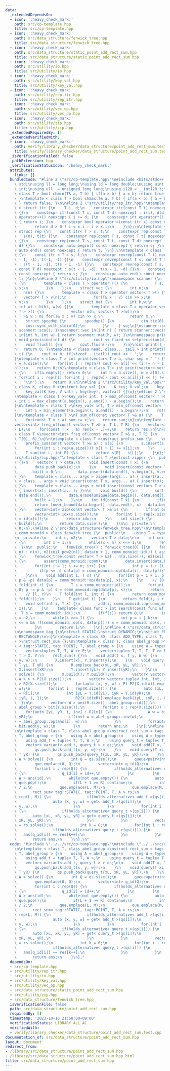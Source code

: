 ```yaml
---
data:
  _extendedDependsOn:
  - icon: ':heavy_check_mark:'
    path: src/cp-template.hpp
    title: src/cp-template.hpp
  - icon: ':heavy_check_mark:'
    path: src/data_structure/fenwick_tree.hpp
    title: src/data_structure/fenwick_tree.hpp
  - icon: ':heavy_check_mark:'
    path: src/data_structure/static_point_add_rect_sum.hpp
    title: src/data_structure/static_point_add_rect_sum.hpp
  - icon: ':heavy_check_mark:'
    path: src/utility/io.hpp
    title: src/utility/io.hpp
  - icon: ':heavy_check_mark:'
    path: src/utility/key_val.hpp
    title: src/utility/key_val.hpp
  - icon: ':heavy_check_mark:'
    path: src/utility/rep_itr.hpp
    title: src/utility/rep_itr.hpp
  - icon: ':heavy_check_mark:'
    path: src/utility/vec_op.hpp
    title: src/utility/vec_op.hpp
  - icon: ':heavy_check_mark:'
    path: src/utility/zip.hpp
    title: src/utility/zip.hpp
  _extendedRequiredBy: []
  _extendedVerifiedWith:
  - icon: ':heavy_check_mark:'
    path: verify/library_checker/data_structure/point_add_rect_sum.test.cpp
    title: verify/library_checker/data_structure/point_add_rect_sum.test.cpp
  _isVerificationFailed: false
  _pathExtension: hpp
  _verificationStatusIcon: ':heavy_check_mark:'
  attributes:
    links: []
  bundledCode: "#line 2 \"src/cp-template.hpp\"\n#include <bits/stdc++.h>\nusing namespace\
    \ std;\nusing ll = long long;\nusing ld = long double;\nusing uint = unsigned\
    \ int;\nusing ull  = unsigned long long;\nusing i128 = __int128_t;\ntemplate <\
    \ class T > bool chmin(T& a, T b) { if(a > b) { a = b; return true; } return false;\
    \ }\ntemplate < class T > bool chmax(T& a, T b) { if(a < b) { a = b; return true;\
    \ } return false; }\n\n#line 2 \"src/utility/rep_itr.hpp\"\ntemplate < class T\
    \ > struct itr {\n    T i, d;\n    constexpr itr(const T i) noexcept : i(i), d(1)\
    \ {}\n    constexpr itr(const T i, const T d) noexcept : i(i), d(d) {}\n    void\
    \ operator++() noexcept { i += d; }\n    constexpr int operator*() const noexcept\
    \ { return i; }\n    constexpr bool operator!=(const itr x) const noexcept {\n\
    \        return d > 0 ? i < x.i : i > x.i;\n    }\n};\n\ntemplate < class T >\
    \ struct rep {\n    const itr< T > s, t;\n    constexpr rep(const T t) noexcept\
    \ : s(0), t(t) {}\n    constexpr rep(const T s, const T t) noexcept : s(s), t(t)\
    \ {}\n    constexpr rep(const T s, const T t, const T d) noexcept : s(s, d), t(t,\
    \ d) {}\n    constexpr auto begin() const noexcept { return s; }\n    constexpr\
    \ auto end() const noexcept { return t; }\n};\n\ntemplate < class T > struct revrep\
    \ {\n    const itr < T > s, t;\n    constexpr revrep(const T t) noexcept : s(t\
    \ - 1, -1), t(-1, -1) {}\n    constexpr revrep(const T s, const T t) noexcept\
    \ : s(t - 1, -1), t(s - 1, -1) {}\n    constexpr revrep(const T s, const T t,\
    \ const T d) noexcept : s(t - 1, -d), t(s - 1, -d) {}\n    constexpr auto begin()\
    \ const noexcept { return s; }\n    constexpr auto end() const noexcept { return\
    \ t; }\n};\n#line 2 \"src/utility/io.hpp\"\nnamespace scanner {\n    struct sca\
    \ {\n        template < class T > operator T() {\n            T s; cin >> s; return\
    \ s;\n        }\n    };\n    struct vec {\n        int n;\n        vec(int n)\
    \ : n(n) {}\n        template < class T > operator vector< T >() {\n         \
    \   vector< T > v(n);\n            for(T& x : v) cin >> x;\n            return\
    \ v;\n        }\n    };\n    struct mat {\n        int h,w;\n        mat(int h,\
    \ int w) : h(h), w(w) {}\n        template < class T > operator vector< vector<\
    \ T > >() {\n            vector m(h, vector< T >(w));\n            for(vector<\
    \ T >& v : m) for(T& x : v) cin >> x;\n            return m;\n        }\n    };\n\
    \    struct speedup {\n        speedup() {\n            cin.tie(0);\n        \
    \    ios::sync_with_stdio(0);\n        }\n    } su;\n}\nscanner::sca in() { return\
    \ scanner::sca(); }\nscanner::vec in(int n) { return scanner::vec(n); }\nscanner::mat\
    \ in(int h, int w) { return scanner::mat(h, w); }\n\nnamespace printer {\n   \
    \ void precision(int d) {\n        cout << fixed << setprecision(d);\n    }\n\
    \    void flush() {\n        cout.flush();\n    }\n}\nint print() { cout << '\\\
    n'; return 0; }\ntemplate < class head, class... tail > int print(head&& h, tail&&...\
    \ t) {\n    cout << h; if(sizeof...(tail)) cout << ' ';\n    return print(forward<tail>(t)...);\n\
    }\ntemplate < class T > int print(vector< T > a, char sep = ' ') {\n    int n\
    \ = a.size();\n    for(int i : rep(n)) cout << a[i] << (i != n - 1 ? sep : '\\\
    n');\n    return 0;\n}\ntemplate < class T > int print(vector< vector< T > > a)\
    \ {\n    if(a.empty()) return 0;\n    int h = a.size(), w = a[0].size();\n   \
    \ for(int i : rep(h)) for(int j : rep(w)) cout << a[i][j] << (j != w - 1 ? ' '\
    \ : '\\n');\n    return 0;\n}\n#line 2 \"src/utility/key_val.hpp\"\ntemplate <\
    \ class K, class V >\nstruct key_val {\n    K key; V val;\n    key_val() {}\n\
    \    key_val(K key, V val) : key(key), val(val) {}\n};\n#line 2 \"src/utility/vec_op.hpp\"\
    \ntemplate < class T >\nkey_val< int, T > max_of(const vector< T >& a) {\n   \
    \ int i = max_element(a.begin(), a.end()) - a.begin();\n    return {i, a[i]};\n\
    }\n\ntemplate < class T >\nkey_val< int, T > min_of(const vector< T >& a) {\n\
    \    int i = min_element(a.begin(), a.end()) - a.begin();\n    return {i, a[i]};\n\
    }\n\ntemplate < class T >\nT sum_of(const vector< T >& a) {\n    T sum = 0;\n\
    \    for(const T x : a) sum += x;\n    return sum;\n}\n\ntemplate < class T >\n\
    vector<int> freq_of(const vector< T >& a, T L, T R) {\n    vector<int> res(R -\
    \ L);\n    for(const T x : a) res[x - L]++;\n    return res;\n}\n\ntemplate <\
    \ class T >\nvector<int> freq_of(const vector< T >& a, T R) {\n    return freq_of(a,\
    \ T(0), R);\n}\n\ntemplate < class T >\nstruct prefix_sum {\n    vector< T > s;\n\
    \    prefix_sum(const vector< T >& a) : s(a) {\n        s.insert(s.begin(), T(0));\n\
    \        for(int i : rep(a.size())) s[i + 1] += s[i];\n    }\n    // [L, R)\n\
    \    T sum(int L, int R) {\n        return s[R] - s[L];\n    }\n};\n#line 1 \"\
    src/utility/zip.hpp\"\ntemplate < class T >\nstruct zipper {\n  public:\n    zipper()\
    \ {}\n    vector< T > data;\n    void insert(const T x) {\n        built = 0;\n\
    \        data.push_back(x);\n    }\n    void insert(const vector< T > v) {\n \
    \       built = 0;\n        data.insert(data.end(), v.begin(), v.end());\n   \
    \ }\n    template < class... args > zipper(args... a) { insert(a...); }\n    template\
    \ < class... args > void insert(const T x, args... a) { insert(x); insert(a...);\
    \ }\n    template < class... args > void insert(const vector< T > x, args... a)\
    \ { insert(x); insert(a...); }\n\n    void build() {\n        sort(data.begin(),\
    \ data.end());\n        data.erase(unique(data.begin(), data.end()), data.end());\n\
    \        built = 1;\n    }\n\n    int id(const T x) {\n        if(not built) build();\n\
    \        return lower_bound(data.begin(), data.end(), x) - data.begin();\n   \
    \ }\n    vector<int> zip(const vector< T >& x) {\n        if(not built) build();\n\
    \        vector<int> idx(x.size());\n        for(int i : rep(x.size())) idx[i]\
    \ = id(x[i]);\n        return idx;\n    }\n    int size() {\n        if(not built)\
    \ build();\n        return data.size();\n    }\n\n  private:\n    int built =\
    \ 0;\n};\n#line 2 \"src/data_structure/fenwick_tree.hpp\"\n\ntemplate < class\
    \ comm_monoid > class fenwick_tree {\n  public:\n    using T = typename comm_monoid::set;\n\
    \n  private:\n    int n, n2;\n    vector< T > data;\n\n    int ceil_pow2(int n)\
    \ {\n        int x = 1;\n        while(x < n) x <<= 1;\n        return x;\n  \
    \  }\n\n  public:\n    fenwick_tree() : fenwick_tree(0) {}\n    fenwick_tree(int\
    \ n) : n(n), n2(ceil_pow2(n)), data(n + 1, comm_monoid::id()) { assert(comm_monoid::comm);\
    \ }\n    fenwick_tree(const vector< T > &a) : n(a.size()), n2(ceil_pow2(n)), data(a)\
    \ {\n        assert(comm_monoid::comm);\n        data.insert(data.begin(), {comm_monoid::id()});\n\
    \        for(int i = 1; i <= n; i++) {\n            int p = i + (i & -i);\n  \
    \          if(p <= n) data[p] = comm_monoid::op(data[i], data[p]);\n        }\n\
    \    }\n\n    void add(int i, T x) {\n        for(int p = i + 1; p <= n; p +=\
    \ p & -p) data[p] = comm_monoid::op(data[p], x);\n    }\n    // [0, r)\n    T\
    \ fold(int r) {\n        T s = comm_monoid::id();\n        for(int p = r; p >\
    \ 0; p -= p & -p) s = comm_monoid::op(data[p], s);\n        return s;\n    }\n\
    \    // [l, r)\n    T fold(int l, int r) {\n        return comm_monoid::op(comm_monoid::inv(fold(l)),\
    \ fold(r));\n    }\n    T get(int i) {\n        return fold(i, i + 1);\n    }\n\
    \    void set(int i, T x) {\n        add(i, comm_monoid::op(comm_monoid::inv(get(i)),\
    \ x));\n    }\n    template< class func > int search(const func &f) {\n      \
    \  T s = comm_monoid::id();\n        if(f(s)) return 0;\n        int i = 0, k\
    \ = n2;\n        while(k >>= 1) {\n            int p = i | k;\n            if(p\
    \ <= n && !f(comm_monoid::op(s, data[p]))) s = comm_monoid::op(s, data[i = p]);\n\
    \        }\n        return i;\n    }\n};\n#line 4 \"src/data_structure/static_point_add_rect_sum.hpp\"\
    \n\nnamespace tag {\n\nstruct STATIC;\nstruct DYNAMIC;\n\nstruct POINT;\nstruct\
    \ RECTANGLE;\n\n}\n\ntemplate < class SD, class ADD_TYPE, class T, class abel_group\
    \ >\nstruct rect_sum {};\n\ntemplate < class T, class abel_group >\nstruct rect_sum\
    \ < tag::STATIC, tag::POINT, T, abel_group > {\n    using W = typename abel_group::set;\n\
    \    vector<tuple< T, T, W >> P;\n    vector<tuple< T, T, T, T >> R;\n    zipper<\
    \ T > X, Y;\n    rect_sum() {}\n    void add(T x, T y, W w) {\n        P.emplace_back(x,\
    \ y, w);\n        X.insert(x); Y.insert(y);\n    }\n    void query(T xL, T xR,\
    \ T yL, T yR) {\n        R.emplace_back(xL, xR, yL, yR);\n        X.insert(xL);\
    \ X.insert(xR);\n        Y.insert(yL); Y.insert(yR);\n    }\n\n    vector< W >\
    \ solve() {\n        X.build(); Y.build();\n        vector< vector< pair< int,\
    \ W > > > P2(X.size());\n        vector< vector< tuple< int, int, int, int > >\
    \ > R2(X.size());\n        for(auto [x, y, w] : P) P2[X.id(x)].emplace_back(Y.id(y),\
    \ w);\n        for(int i : rep(R.size())) {\n            auto [xL, xR, yL, yR]\
    \ = R[i];\n            int iyL = Y.id(yL), iyR = Y.id(yR);\n            R2[X.id(xL)].emplace_back(iyL,\
    \ iyR, i, 1);\n            R2[X.id(xR)].emplace_back(iyL, iyR, i, 0);\n      \
    \  }\n\n        vector< W > ans(R.size(), abel_group::id());\n        fenwick_tree<\
    \ abel_group > bit(Y.size());\n        for(int x : rep(X.size())) {\n        \
    \    for(auto [yL, yR, i, inv] : R2[x]) {\n                W w = bit.fold(yL,\
    \ yR);\n                if(inv) w = abel_group::inv(w);\n                ans[i]\
    \ = abel_group::op(ans[i], w);\n            }\n            for(auto [y, w] : P2[x])\
    \ bit.add(y, w);\n        }\n        return ans;\n    }\n};\n#line 3 \"src/data_structure/point_add_rect_sum.hpp\"\
    \n\ntemplate < class T, class abel_group >\nstruct rect_sum < tag::DYNAMIC, tag::POINT,\
    \ T, abel_group > {\n    using A = abel_group;\n    using W = typename A::set;\n\
    \    using add_t = tuple< T, T, W >;\n    using query_t = tuple< T, T, T, T >;\n\
    \    vector< variant< add_t, query_t > > qs;\n\n    void add(T x, T y, W w) {\n\
    \        qs.push_back(add_t{x, y, w});\n    }\n    void query(T xL, T xR, T yL,\
    \ T yR) {\n        qs.push_back(query_t{xL, xR, yL, yR});\n    }\n    vector<\
    \ W > solve() {\n        int Q = qs.size();\n        queue<pair<int,int>> que;\n\
    \        que.emplace(0, Q);\n        vector<int> q_id(Q);\n        int id = 0;\n\
    \        for(int i : rep(Q)) {\n            if(holds_alternative< query_t >(qs[i]))\
    \ {\n                q_id[i] = id++;\n            }\n        }\n        vector<\
    \ W > ans(id);\n        while(not que.empty()) {\n            auto [L, R] = que.front();\
    \ que.pop();\n            if(L + 1 >= R) continue;\n            int M = (L + R)\
    \ / 2;\n            que.emplace(L, M);\n            que.emplace(M, R);\n     \
    \       rect_sum< tag::STATIC, tag::POINT, T, A > rs;\n            for(int i :\
    \ rep(L, M)) {\n                if(holds_alternative< add_t >(qs[i])) {\n    \
    \                auto [x, y, w] = get< add_t >(qs[i]);\n                    rs.add(x,\
    \ y, w);\n                }\n            }\n            for(int i : rep(M, R))\
    \ {\n                if(holds_alternative< query_t >(qs[i])) {\n             \
    \       auto [xL, xR, yL, yR] = get< query_t >(qs[i]);\n                    rs.query(xL,\
    \ xR, yL, yR);\n                }\n            }\n            vector< W > res\
    \ = rs.solve();\n            int k = 0;\n            for(int i : rep(M, R)) {\n\
    \                if(holds_alternative< query_t >(qs[i])) {\n                 \
    \   ans[q_id[i]] += res[k++];\n                }\n            }\n        }\n \
    \       return ans;\n    }\n};\n"
  code: "#include \"../../src/cp-template.hpp\"\n#include \"../../src/data_structure/static_point_add_rect_sum.hpp\"\
    \n\ntemplate < class T, class abel_group >\nstruct rect_sum < tag::DYNAMIC, tag::POINT,\
    \ T, abel_group > {\n    using A = abel_group;\n    using W = typename A::set;\n\
    \    using add_t = tuple< T, T, W >;\n    using query_t = tuple< T, T, T, T >;\n\
    \    vector< variant< add_t, query_t > > qs;\n\n    void add(T x, T y, W w) {\n\
    \        qs.push_back(add_t{x, y, w});\n    }\n    void query(T xL, T xR, T yL,\
    \ T yR) {\n        qs.push_back(query_t{xL, xR, yL, yR});\n    }\n    vector<\
    \ W > solve() {\n        int Q = qs.size();\n        queue<pair<int,int>> que;\n\
    \        que.emplace(0, Q);\n        vector<int> q_id(Q);\n        int id = 0;\n\
    \        for(int i : rep(Q)) {\n            if(holds_alternative< query_t >(qs[i]))\
    \ {\n                q_id[i] = id++;\n            }\n        }\n        vector<\
    \ W > ans(id);\n        while(not que.empty()) {\n            auto [L, R] = que.front();\
    \ que.pop();\n            if(L + 1 >= R) continue;\n            int M = (L + R)\
    \ / 2;\n            que.emplace(L, M);\n            que.emplace(M, R);\n     \
    \       rect_sum< tag::STATIC, tag::POINT, T, A > rs;\n            for(int i :\
    \ rep(L, M)) {\n                if(holds_alternative< add_t >(qs[i])) {\n    \
    \                auto [x, y, w] = get< add_t >(qs[i]);\n                    rs.add(x,\
    \ y, w);\n                }\n            }\n            for(int i : rep(M, R))\
    \ {\n                if(holds_alternative< query_t >(qs[i])) {\n             \
    \       auto [xL, xR, yL, yR] = get< query_t >(qs[i]);\n                    rs.query(xL,\
    \ xR, yL, yR);\n                }\n            }\n            vector< W > res\
    \ = rs.solve();\n            int k = 0;\n            for(int i : rep(M, R)) {\n\
    \                if(holds_alternative< query_t >(qs[i])) {\n                 \
    \   ans[q_id[i]] += res[k++];\n                }\n            }\n        }\n \
    \       return ans;\n    }\n};"
  dependsOn:
  - src/cp-template.hpp
  - src/utility/rep_itr.hpp
  - src/utility/io.hpp
  - src/utility/key_val.hpp
  - src/utility/vec_op.hpp
  - src/data_structure/static_point_add_rect_sum.hpp
  - src/utility/zip.hpp
  - src/data_structure/fenwick_tree.hpp
  isVerificationFile: false
  path: src/data_structure/point_add_rect_sum.hpp
  requiredBy: []
  timestamp: '2023-10-16 21:58:00+09:00'
  verificationStatus: LIBRARY_ALL_AC
  verifiedWith:
  - verify/library_checker/data_structure/point_add_rect_sum.test.cpp
documentation_of: src/data_structure/point_add_rect_sum.hpp
layout: document
redirect_from:
- /library/src/data_structure/point_add_rect_sum.hpp
- /library/src/data_structure/point_add_rect_sum.hpp.html
title: src/data_structure/point_add_rect_sum.hpp
---
```

